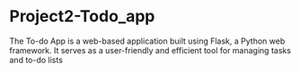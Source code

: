 # Project2-Todo_app
 The To-do App is a web-based application built using Flask, a Python web framework. It serves as a user-friendly and efficient tool for managing tasks and to-do lists
